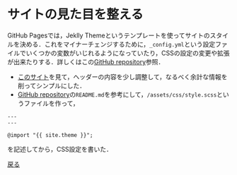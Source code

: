 # サイトの見た目を整える

GitHub Pagesでは，Jeklly Themeというテンプレートを使ってサイトのスタイルを決める．これをマイナーチェンジするために，`_config.yml`という設定ファイルでいくつかの変数がいじれるようになっていたり，CSSの設定の変更や拡張が出来たりする．詳しくはこの[GitHub repository](https://github.com/pages-themes/midnight)参照．

- [このサイト](https://github.com/pages-themes/cayman/issues/29)を見て，ヘッダーの内容を少し調整して，なるべく余計な情報を削ってシンプルにした．
- [GitHub repository](https://github.com/pages-themes/midnight)の`README.md`を参考にして，`/assets/css/style.scss`というファイルを作って，
```[css]
---
---

@import "{{ site.theme }}";
```
を記述してから，CSS設定を書いた．

[戻る](home)